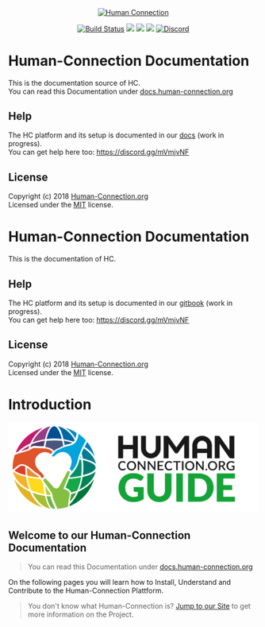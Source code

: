 <p align="center">
  <a href="https://human-connection.org"><img align="center" src="https://human-connection.org/wp-content/uploads/2017/11/human-connection-logo.svg" alt="Human Connection" /></a>
</p>


<p align="center">
  <a href="https://travis-ci.org/Human-Connection/Documentation"><img src="https://img.shields.io/travis/Human-Connection/Documentation/master.svg" alt="Build Status" /></a>
  <a href="https://david-dm.org/human-Connection/webapp"><img src="https://img.shields.io/david/human-connection/documentation.svg" "Dependencies" /></a>
  <a href="https://github.com/Human-Connection/Documentation/blob/develop/LICENSE.md"><img src="https://img.shields.io/badge/license-MIT-green.svg" "MIT" /></a>
  <a href="https://app.fossa.io/projects/git%2Bgithub.com%2FHuman-Connection%2FDocumentation?ref=badge_shield" alt="FOSSA Status"><img src="https://app.fossa.io/api/projects/git%2Bgithub.com%2FHuman-Connection%2FDocumentation.svg?type=shield"/></a>
  <a href="https://discord.gg/NgVpvx9" alt="Discord Channel">
<img src="https://img.shields.io/discord/443107904757694465.svg" alt="Discord" /></a>
</p>

# Human-Connection Documentation
This is the documentation source of HC.<br />
You can read this Documentation under [docs.human-connection.org](https://docs.human-connection.org)<br />

## Help
The HC platform and its setup is documented in our [docs](https://docs.human-connection.org/) (work in progress).<br />
You can get help here too: https://discord.gg/mVmjvNF<br />

## License 
Copyright (c) 2018 [Human-Connection.org](https://human-connection.org)<br />
Licensed under the [MIT](https://github.com/Human-Connection/WebApp/blob/develop/LICENSE.md) license.<br />

# Human-Connection Documentation
This is the documentation of HC.<br />

## Help
The HC platform and its setup is documented in our [gitbook](https://www.gitbook.com/book/human-connection/documentation/) (work in progress).<br />
You can get help here too: https://discord.gg/mVmjvNF<br />

## License 
Copyright (c) 2018 [Human-Connection.org](https://human-connection.org)<br />
Licensed under the [MIT](https://github.com/Human-Connection/WebApp/blob/develop/LICENSE.md) license.<br />

# Introduction

![Human-Connection](.gitbook/assets/hc-guide-2x.png)

## Welcome to our Human-Connection Documentation

> You can read this Documentation under [docs.human-connection.org](https://docs.human-connection.org)

On the following pages you will learn how to Install, Understand and Contribute to the Human-Connection Plattform.

> You don't know what Human-Connection is? [Jump to our Site](https://human-connection.org) to get more information on the Project.

